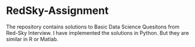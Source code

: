 # RedSky-Assignment
The repository contains solutions to Basic Data Science Quesitons from Red-Sky Interview.
I have implemented the solutions in Python. But they are similar in R or Matlab.
